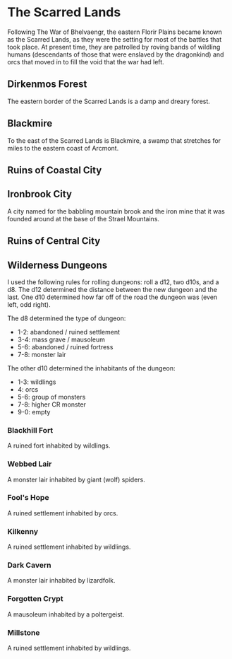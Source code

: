 # The Scarred Lands

Following The War of Bhelvaengr, the eastern Florir Plains became known as the Scarred Lands, as they were the setting for most of the battles that took place.
At present time, they are patrolled by roving bands of wildling humans (descendants of those that were enslaved by the dragonkind) and orcs that moved in to fill the void that the war had left.

## Dirkenmos Forest

The eastern border of the Scarred Lands is a damp and dreary forest.

## Blackmire

To the east of the Scarred Lands is Blackmire, a swamp that stretches for miles to the eastern coast of Arcmont.

## Ruins of Coastal City

## Ironbrook City

A city named for the babbling mountain brook and the iron mine that it was founded around at the base of the Strael Mountains.

## Ruins of Central City

## Wilderness Dungeons

I used the following rules for rolling dungeons: roll a d12, two d10s, and a d8.
The d12 determined the distance between the new dungeon and the last.
One d10 determined how far off of the road the dungeon was (even left, odd right).

The d8 determined the type of dungeon:

- 1-2: abandoned / ruined settlement
- 3-4: mass grave / mausoleum
- 5-6: abandoned / ruined fortress
- 7-8: monster lair

The other d10 determined the inhabitants of the dungeon:

- 1-3: wildlings
- 4: orcs
- 5-6: group of monsters
- 7-8: higher CR monster
- 9-0: empty

### Blackhill Fort

A ruined fort inhabited by wildlings.

### Webbed Lair

A monster lair inhabited by giant (wolf) spiders.

### Fool's Hope

A ruined settlement inhabited by orcs.

### Kilkenny

A ruined settlement inhabited by wildlings.

### Dark Cavern

A monster lair inhabited by lizardfolk.

### Forgotten Crypt

A mausoleum inhabited by a poltergeist.

### Millstone

A ruined settlement inhabited by wildlings.
